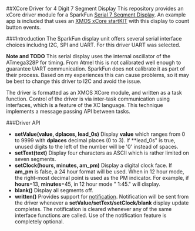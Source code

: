 ##XCore Driver for 4 Digit 7 Segment Display
This repository provides an xCore driver module for a SparkFun [Serial 7 Segment Display](https://github.com/sparkfun/Serial7SegmentDisplay/wiki/Serial-7-Segment-Display-Datasheet).  An example app is included that uses an [XMOS xCore startKIT](http://www.xmos.com/startkit) with this display to count button events.

###Introduction
The SparkFun display unit offers several serial interface choices includng I2C, SPI and UART. For this driver UART was selected.

**Note and TODO** This serial display uses the internal oscillator of the ATmega328P for timing.  From Atmel this is not calibrated well enough to guarantee UART communication.  SparkFun does not calibrate it as part of their process.  Based on my experiences this can cause problems, so it may be best to change this driver to I2C and avoid the issue.

The driver is formatted as an XMOS XCore module, and written as a task function.  Control of the driver is via inter-task communication using interfaces, which is a feature of the XC language.  This technique implements a message passing API between tasks.

###Driver API
- **setValue(value, dplaces, lead_0s)**  Display **value** which ranges from 0 to 9999 with **dplaces** decimal places (0 to 3).  If **lead_0s" is true, unused digits to the left of the number will be '0' instead of spaces.
- **setText(text)**  Display four characters as ASCII which is rather limited on seven segments.
- **setClock(hours, minutes, am_pm)**  Display a digital clock face.  If **am_pm** is false, a 24 hour format will be used.  When in 12 hour mode, the right-most decimal point is used as the PM indicator.  For example, if **hours**=13, **minutes**=45, in 12 hour mode " 1:45." will display.
- **blank()**  Display all segments off.
- **written()**  Provides support for [notification](https://www.xmos.com/published/how-use-notifications-over-interfaces?secure=1).  Notification will be sent from the driver whenever a **setValue/setText/setClock/blank** display update completes.  The notification is cleared whenever any of the same interface functions are called.  Use of the notification feature is completely optional.
